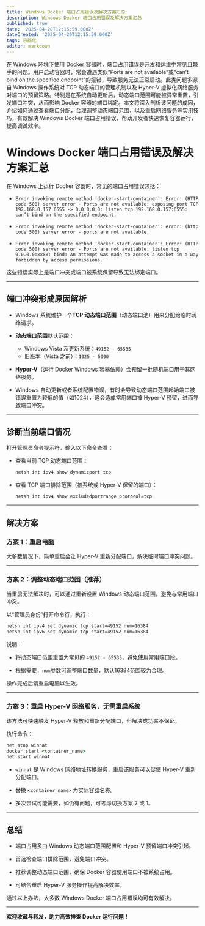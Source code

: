 ```yaml
---
title: Windows Docker 端口占用错误及解决方案汇总
description: Windows Docker 端口占用错误及解决方案汇总
published: true
date: '2025-04-20T12:15:59.000Z'
dateCreated: '2025-04-20T12:15:59.000Z'
tags: 容器化
editor: markdown
---
```


在 Windows 环境下使用 Docker 容器时，端口占用错误是开发和运维中常见且棘手的问题。用户启动容器时，常会遭遇类似“Ports are not available”或“can’t bind on the specified endpoint”的报错，导致服务无法正常启动。此类问题多源自 Windows 操作系统对 TCP 动态端口的管理机制以及 Hyper-V 虚拟化网络服务对端口的预留策略。特别是在系统自动更新后，动态端口范围可能被异常重置，引发端口冲突，从而影响 Docker 容器的端口绑定。本文将深入剖析该问题的成因，介绍如何通过查看端口分配，合理调整动态端口范围，以及重启网络服务等实用技巧，有效解决 Windows Docker 端口占用错误，帮助开发者快速恢复容器运行，提高调试效率。

<!-- more -->

# Windows Docker 端口占用错误及解决方案汇总

在 Windows 上运行 Docker 容器时，常见的端口占用错误包括：

- `Error invoking remote method ‘docker-start-container’: Error: (HTTP code 500) server error - Ports are not available: exposing port TCP 192.168.0.157:6555 -> 0.0.0.0:0: listen tcp 192.168.0.157:6555: can’t bind on the specified endpoint.`

- `Error invoking remote method ‘docker-start-container’: error: (http code 500) server error - ports are not available.`

- `Error invoking remote method ‘docker-start-container’: Error: (HTTP code 500) server error - Ports are not available: listen tcp 0.0.0.0:xxxx: bind: An attempt was made to access a socket in a way forbidden by access permissions.`

这些错误实际上是端口冲突或端口被系统保留导致无法绑定端口。

---

## 端口冲突形成原因解析

- Windows 系统维护一个**TCP 动态端口范围**（动态端口池）用来分配给临时网络请求。

- **动态端口范围**默认范围：
    - Windows Vista 及更新系统：`49152 - 65535`
    - 旧版本（Vista 之前）：`1025 - 5000`

- **Hyper-V**（运行 Docker Windows 容器依赖）会预留一批随机端口用于其网络服务。

- Windows 自动更新或者系统配置错误，有时会导致动态端口范围起始端口被错误重置为较低的值（如1024），这会造成常用端口被 Hyper-V 预留，进而导致端口冲突。

---

## 诊断当前端口情况

打开管理员命令提示符，输入以下命令查看：

- 查看当前 TCP 动态端口范围：

  ```bash
  netsh int ipv4 show dynamicport tcp
  ```

- 查看 TCP 端口排除范围（被系统或 Hyper-V 保留的端口）：

  ```bash
  netsh int ipv4 show excludedportrange protocol=tcp
  ```
---

## 解决方案

### 方案 1：重启电脑

大多数情况下，简单重启会让 Hyper-V 重新分配端口，解决临时端口冲突问题。

---

### 方案 2：调整动态端口范围（推荐）

当重启无法解决时，可以通过重新设置 Windows 动态端口范围，避免与常用端口冲突。

以“管理员身份”打开命令行，执行：

```cmd
netsh int ipv4 set dynamic tcp start=49152 num=16384
netsh int ipv6 set dynamic tcp start=49152 num=16384
```

说明：

- 将动态端口范围重置为常见的 `49152 - 65535`，避免使用常用端口段。

- 根据需要，`num`参数可调整端口数量，默认16384范围较为合理。

操作完成后请重启电脑以生效。

---

### 方案 3：重启 Hyper-V 网络服务，无需重启系统

该方法可快速触发 Hyper-V 释放和重新分配端口，但解决成功率不保证。

执行命令：

```cmd
net stop winnat
docker start <container_name>
net start winnat
```

- `winnat` 是 Windows 网络地址转换服务，重启该服务可以促使 Hyper-V 重新分配端口。

- 替换 `<container_name>` 为实际容器名称。

- 多次尝试可能需要，如仍有问题，可考虑切换方案 2 或 1。

---

## 总结

- 端口占用多由 Windows 动态端口范围配置和 Hyper-V 预留端口冲突引起。

- 首选检查端口排除范围，避免端口冲突。

- 推荐调整动态端口范围，确保 Docker 容器使用端口不被系统占用。

- 可结合重启 Hyper-V 服务操作提高解决效率。

通过以上办法，大多数 Windows Docker 端口占用错误均可有效解决。

---

**欢迎收藏与转发，助力高效排查 Docker 运行问题！**